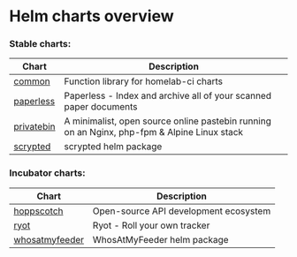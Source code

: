 # Helm charts overview
### Stable charts:
| Chart | Description |
| ----- | ----------- |
| [common](stable/common) | Function library for homelab-ci charts |
| [paperless](stable/paperless) | Paperless - Index and archive all of your scanned paper documents |
| [privatebin](stable/privatebin) | A minimalist, open source online pastebin running on an Nginx, php-fpm & Alpine Linux stack |
| [scrypted](stable/scrypted) | scrypted helm package |
### Incubator charts:
| Chart | Description |
| ----- | ----------- |
| [hoppscotch](incubator/hoppscotch) | Open-source API development ecosystem |
| [ryot](incubator/ryot) | Ryot - Roll your own tracker |
| [whosatmyfeeder](incubator/whosatmyfeeder) | WhosAtMyFeeder helm package |
